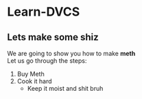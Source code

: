 # Learn-DVCS

## Lets make some shiz

We are going to show you how to make **meth**\
Let us go through the steps:
  1. Buy Meth
  2. Cook it hard
     - Keep it moist and shit bruh

